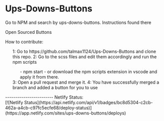 # Ups-Downs-Buttons

Go to NPM and search by ups-downs-buttons. Instructions found there

Open Sourced Buttons

How to contribute:
<ol>
 1: Go to https://github.com/talmax1124/Ups-Downs-Buttons and clone this repo. 
 2: Go to the scss files and edit them accordingly and run the npm scripts
 <ul>
    - npm start
    - or download the npm scripts extension in vscode and apply it from there.
</ul>  
 3: Open a pull request and merge it.
 4: You have successfully merged a branch and added a button for you to use
</ol>
------------------------
Netlify Status:
<br>
[![Netlify Status](https://api.netlify.com/api/v1/badges/bc8d5304-c2cb-462a-a4cb-c97fc5ecfe68/deploy-status)](https://app.netlify.com/sites/ups-downs-buttons/deploys)
